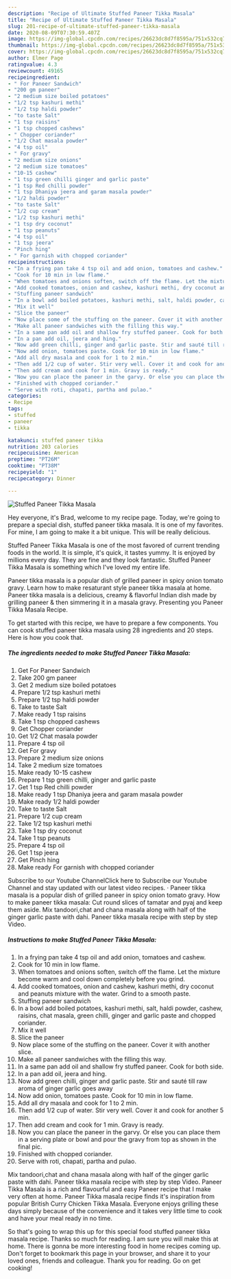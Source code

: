 ```yaml
---
description: "Recipe of Ultimate Stuffed Paneer Tikka Masala"
title: "Recipe of Ultimate Stuffed Paneer Tikka Masala"
slug: 201-recipe-of-ultimate-stuffed-paneer-tikka-masala
date: 2020-08-09T07:30:59.407Z
image: https://img-global.cpcdn.com/recipes/26623dc8d7f8595a/751x532cq70/stuffed-paneer-tikka-masala-recipe-main-photo.jpg
thumbnail: https://img-global.cpcdn.com/recipes/26623dc8d7f8595a/751x532cq70/stuffed-paneer-tikka-masala-recipe-main-photo.jpg
cover: https://img-global.cpcdn.com/recipes/26623dc8d7f8595a/751x532cq70/stuffed-paneer-tikka-masala-recipe-main-photo.jpg
author: Elmer Page
ratingvalue: 4.3
reviewcount: 49165
recipeingredient:
- " For Paneer Sandwich"
- "200 gm paneer"
- "2 medium size boiled potatoes"
- "1/2 tsp kashuri methi"
- "1/2 tsp haldi powder"
- "to taste Salt"
- "1 tsp raisins"
- "1 tsp chopped cashews"
- " Chopper coriander"
- "1/2 Chat masala powder"
- "4 tsp oil"
- " For gravy"
- "2 medium size onions"
- "2 medium size tomatoes"
- "10-15 cashew"
- "1 tsp green chilli ginger and garlic paste"
- "1 tsp Red chilli powder"
- "1 tsp Dhaniya jeera and garam masala powder"
- "1/2 haldi powder"
- "to taste Salt"
- "1/2 cup cream"
- "1/2 tsp kashuri methi"
- "1 tsp dry coconut"
- "1 tsp peanuts"
- "4 tsp oil"
- "1 tsp jeera"
- "Pinch hing"
- " For garnish with chopped coriander"
recipeinstructions:
- "In a frying pan take 4 tsp oil and add onion, tomatoes and cashew."
- "Cook for 10 min in low flame."
- "When tomatoes and onions soften, switch off the flame. Let the mixture become warm and cool down completely before you grind."
- "Add cooked tomatoes, onion and cashew, kashuri methi, dry coconut and peanuts mixture with the water. Grind to a smooth paste."
- "Stuffing paneer sandwich"
- "In a bowl add boiled potatoes, kashuri methi, salt, haldi powder, cashew, raisins, chat masala, green chilli, ginger and garlic paste and chopped coriander."
- "Mix it well"
- "Slice the paneer"
- "Now place some of the stuffing on the paneer. Cover it with another slice."
- "Make all paneer sandwiches with the filling this way."
- "In a same pan add oil and shallow fry stuffed paneer. Cook for both side."
- "In a pan add oil, jeera and hing."
- "Now add green chilli, ginger and garlic paste. Stir and sauté till raw aroma of ginger garlic goes away"
- "Now add onion, tomatoes paste. Cook for 10 min in low flame."
- "Add all dry masala and cook for 1 to 2 min."
- "Then add 1/2 cup of water. Stir very well. Cover it and cook for another 5 min."
- "Then add cream and cook for 1 min. Gravy is ready."
- "Now you can place the paneer in the garvy. Or else you can place them in a serving plate or bowl and pour the gravy from top as shown in the final pic."
- "Finished with chopped coriander."
- "Serve with roti, chapati, partha and pulao."
categories:
- Recipe
tags:
- stuffed
- paneer
- tikka

katakunci: stuffed paneer tikka 
nutrition: 203 calories
recipecuisine: American
preptime: "PT26M"
cooktime: "PT38M"
recipeyield: "1"
recipecategory: Dinner

---
```



![Stuffed Paneer Tikka Masala](https://img-global.cpcdn.com/recipes/26623dc8d7f8595a/751x532cq70/stuffed-paneer-tikka-masala-recipe-main-photo.jpg)

Hey everyone, it's Brad, welcome to my recipe page. Today, we're going to prepare a special dish, stuffed paneer tikka masala. It is one of my favorites. For mine, I am going to make it a bit unique. This will be really delicious.

Stuffed Paneer Tikka Masala is one of the most favored of current trending foods in the world. It is simple, it's quick, it tastes yummy. It is enjoyed by millions every day. They are fine and they look fantastic. Stuffed Paneer Tikka Masala is something which I've loved my entire life.

Paneer tikka masala is a popular dish of grilled paneer in spicy onion tomato gravy. Learn how to make resaturant style paneer tikka masala at home. Paneer tikka masala is a delicious, creamy &amp; flavorful Indian dish made by grilling paneer &amp; then simmering it in a masala gravy. Presenting you Paneer Tikka Masala Recipe.


To get started with this recipe, we have to prepare a few components. You can cook stuffed paneer tikka masala using 28 ingredients and 20 steps. Here is how you cook that.

<!--inarticleads1-->

##### The ingredients needed to make Stuffed Paneer Tikka Masala:

1. Get  For Paneer Sandwich
1. Take 200 gm paneer
1. Get 2 medium size boiled potatoes
1. Prepare 1/2 tsp kashuri methi
1. Prepare 1/2 tsp haldi powder
1. Take to taste Salt
1. Make ready 1 tsp raisins
1. Take 1 tsp chopped cashews
1. Get  Chopper coriander
1. Get 1/2 Chat masala powder
1. Prepare 4 tsp oil
1. Get  For gravy
1. Prepare 2 medium size onions
1. Take 2 medium size tomatoes
1. Make ready 10-15 cashew
1. Prepare 1 tsp green chilli, ginger and garlic paste
1. Get 1 tsp Red chilli powder
1. Make ready 1 tsp Dhaniya jeera and garam masala powder
1. Make ready 1/2 haldi powder
1. Take to taste Salt
1. Prepare 1/2 cup cream
1. Take 1/2 tsp kashuri methi
1. Take 1 tsp dry coconut
1. Take 1 tsp peanuts
1. Prepare 4 tsp oil
1. Get 1 tsp jeera
1. Get Pinch hing
1. Make ready  For garnish with chopped coriander


Subscribe to our Youtube ChannelClick here to Subscribe our Youtube Channel and stay updated with our latest video recipes. · Paneer tikka masala is a popular dish of grilled paneer in spicy onion tomato gravy. How to make paneer tikka masala: Cut round slices of tamatar and pyaj and keep them aside. Mix tandoori,chat and chana masala along with half of the ginger garlic paste with dahi. Paneer tikka masala recipe with step by step Video. 

<!--inarticleads2-->

##### Instructions to make Stuffed Paneer Tikka Masala:

1. In a frying pan take 4 tsp oil and add onion, tomatoes and cashew.
1. Cook for 10 min in low flame.
1. When tomatoes and onions soften, switch off the flame. Let the mixture become warm and cool down completely before you grind.
1. Add cooked tomatoes, onion and cashew, kashuri methi, dry coconut and peanuts mixture with the water. Grind to a smooth paste.
1. Stuffing paneer sandwich
1. In a bowl add boiled potatoes, kashuri methi, salt, haldi powder, cashew, raisins, chat masala, green chilli, ginger and garlic paste and chopped coriander.
1. Mix it well
1. Slice the paneer
1. Now place some of the stuffing on the paneer. Cover it with another slice.
1. Make all paneer sandwiches with the filling this way.
1. In a same pan add oil and shallow fry stuffed paneer. Cook for both side.
1. In a pan add oil, jeera and hing.
1. Now add green chilli, ginger and garlic paste. Stir and sauté till raw aroma of ginger garlic goes away
1. Now add onion, tomatoes paste. Cook for 10 min in low flame.
1. Add all dry masala and cook for 1 to 2 min.
1. Then add 1/2 cup of water. Stir very well. Cover it and cook for another 5 min.
1. Then add cream and cook for 1 min. Gravy is ready.
1. Now you can place the paneer in the garvy. Or else you can place them in a serving plate or bowl and pour the gravy from top as shown in the final pic.
1. Finished with chopped coriander.
1. Serve with roti, chapati, partha and pulao.


Mix tandoori,chat and chana masala along with half of the ginger garlic paste with dahi. Paneer tikka masala recipe with step by step Video. Paneer Tikka Masala is a rich and flavourful and easy Paneer recipe that I make very often at home. Paneer Tikka masala recipe finds it&#39;s inspiration from popular British Curry Chicken Tikka Masala. Everyone enjoys grilling these days simply because of the convenience and it takes very little time to cook and have your meal ready in no time. 

So that's going to wrap this up for this special food stuffed paneer tikka masala recipe. Thanks so much for reading. I am sure you will make this at home. There is gonna be more interesting food in home recipes coming up. Don't forget to bookmark this page in your browser, and share it to your loved ones, friends and colleague. Thank you for reading. Go on get cooking!
